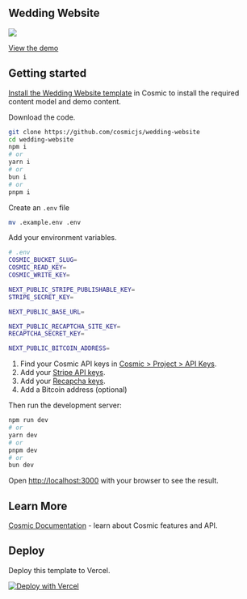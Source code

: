## Wedding Website

<a href="https://cosmic-wedding-website.vercel.app/">
  <img src="https://imgix.cosmicjs.com/bf1b7fa0-bb21-11ef-bee4-3bb1d3c55332-wedding-website.png?w=1200&auto=format">
</a>

[View the demo](https://cosmic-wedding-website.vercel.app/)

## Getting started

[Install the Wedding Website template](https://www.cosmicjs.com/templates/wedding-website) in Cosmic to install the required content model and demo content.

Download the code.
```bash
git clone https://github.com/cosmicjs/wedding-website
cd wedding-website
npm i
# or
yarn i
# or
bun i
# or
pnpm i
```

Create an `.env` file
```bash
mv .example.env .env
```
Add your environment variables.
```bash
# .env
COSMIC_BUCKET_SLUG=
COSMIC_READ_KEY=
COSMIC_WRITE_KEY=

NEXT_PUBLIC_STRIPE_PUBLISHABLE_KEY=
STRIPE_SECRET_KEY=

NEXT_PUBLIC_BASE_URL=

NEXT_PUBLIC_RECAPTCHA_SITE_KEY=
RECAPTCHA_SECRET_KEY=

NEXT_PUBLIC_BITCOIN_ADDRESS=
```
1. Find your Cosmic API keys in [Cosmic > Project > API Keys](https://app.cosmicjs.com/login).
2. Add your [Stripe API keys](https://stripe.com/).
3. Add your [Recapcha keys](https://www.google.com/recaptcha/about/).
4. Add a Bitcoin address (optional)

Then run the development server:

```bash
npm run dev
# or
yarn dev
# or
pnpm dev
# or
bun dev
```

Open [http://localhost:3000](http://localhost:3000) with your browser to see the result.

## Learn More

[Cosmic Documentation](https://www.cosmicjs.com/docs) - learn about Cosmic features and API.

## Deploy
Deploy this template to Vercel. 

[![Deploy with Vercel](https://vercel.com/button)](https://vercel.com/new/clone?repository-url=https://github.com/cosmicjs/wedding-website)
